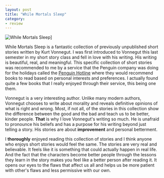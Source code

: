 ```yaml
---
layout: post
title: "While Mortals Sleep"
category:
- review
---
```


![While Mortals Sleep](http://www.whynotarhino.com/images/posts/while-mortals-sleep/header.png)]

While Mortals Sleep is a fantastic collection of previously unpublished short stories written by Kurt Vonnegut. I was first introduced to Vonnegut this last semester in my short story class and fell in love with his writing. His writing is beautiful, real, and meaningful. This specific collection of short stories was recommended to me by a service that the Penguin company was doing for the holidays called the [Penguin Hotline](http://www.penguin.com/penguinhotline/) where they would recommend books to read based on personal interests and preferences. I actually found quite a few books that I really enjoyed through their service, this being one them. 

Vonnegut is a very interesting author. Unlike many modern authors, Vonnegut chooses to write about morality and reveals definitive opinions of what is right and wrong. Most, if not all, of the stories in this collection show the difference between the good and the bad and teach us to be better, kinder people. **That** is why I love Vonnegut's writing so much. He is unafraid to pronounce his beliefs and has a purpose for his writing beyond just telling a story. His stories are about **improvement** and personal betterment. 

I **thoroughly** enjoyed reading this collection of stories and I think anyone who enjoys short stories would feel the same. The stories are very real and believable. It feels like it is something that could actually happen in real life. And the fact that the characters become better people through the lessons they learn in the story makes you feel like a better person after reading it. It opens our eyes to the flaws that affect us all and helps us be more patient with other's flaws and less permissive with our own.
